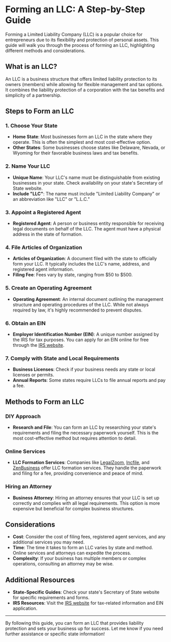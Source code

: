 # Forming an LLC: A Step-by-Step Guide

Forming a Limited Liability Company (LLC) is a popular choice for entrepreneurs due to its flexibility and protection of personal assets. This guide will walk you through the process of forming an LLC, highlighting different methods and considerations.

## What is an LLC?

An LLC is a business structure that offers limited liability protection to its owners (members) while allowing for flexible management and tax options. It combines the liability protection of a corporation with the tax benefits and simplicity of a partnership.

## Steps to Form an LLC

### 1. Choose Your State

- **Home State**: Most businesses form an LLC in the state where they operate. This is often the simplest and most cost-effective option.
- **Other States**: Some businesses choose states like Delaware, Nevada, or Wyoming for their favorable business laws and tax benefits.

### 2. Name Your LLC

- **Unique Name**: Your LLC's name must be distinguishable from existing businesses in your state. Check availability on your state's Secretary of State website.
- **Include "LLC"**: The name must include "Limited Liability Company" or an abbreviation like "LLC" or "L.L.C."

### 3. Appoint a Registered Agent

- **Registered Agent**: A person or business entity responsible for receiving legal documents on behalf of the LLC. The agent must have a physical address in the state of formation.

### 4. File Articles of Organization

- **Articles of Organization**: A document filed with the state to officially form your LLC. It typically includes the LLC's name, address, and registered agent information.
- **Filing Fee**: Fees vary by state, ranging from $50 to $500.

### 5. Create an Operating Agreement

- **Operating Agreement**: An internal document outlining the management structure and operating procedures of the LLC. While not always required by law, it's highly recommended to prevent disputes.

### 6. Obtain an EIN

- **Employer Identification Number (EIN)**: A unique number assigned by the IRS for tax purposes. You can apply for an EIN online for free through the [IRS website](https://www.irs.gov/businesses/small-businesses-self-employed/apply-for-an-employer-identification-number-ein-online).

### 7. Comply with State and Local Requirements

- **Business Licenses**: Check if your business needs any state or local licenses or permits.
- **Annual Reports**: Some states require LLCs to file annual reports and pay a fee.

## Methods to Form an LLC

### DIY Approach

- **Research and File**: You can form an LLC by researching your state's requirements and filing the necessary paperwork yourself. This is the most cost-effective method but requires attention to detail.

### Online Services

- **LLC Formation Services**: Companies like [LegalZoom](https://www.legalzoom.com/), [Incfile](https://www.incfile.com/), and [ZenBusiness](https://www.zenbusiness.com/) offer LLC formation services. They handle the paperwork and filing for a fee, providing convenience and peace of mind.

### Hiring an Attorney

- **Business Attorney**: Hiring an attorney ensures that your LLC is set up correctly and complies with all legal requirements. This option is more expensive but beneficial for complex business structures.

## Considerations

- **Cost**: Consider the cost of filing fees, registered agent services, and any additional services you may need.
- **Time**: The time it takes to form an LLC varies by state and method. Online services and attorneys can expedite the process.
- **Complexity**: If your business has multiple members or complex operations, consulting an attorney may be wise.

## Additional Resources

- **State-Specific Guides**: Check your state's Secretary of State website for specific requirements and forms.
- **IRS Resources**: Visit the [IRS website](https://www.irs.gov/) for tax-related information and EIN application.

---

By following this guide, you can form an LLC that provides liability protection and sets your business up for success. Let me know if you need further assistance or specific state information! 